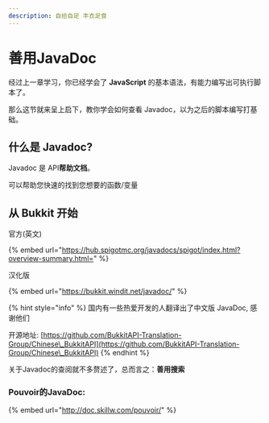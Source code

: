 ```yaml
---
description: 自给自足 丰衣足食
---
```


# 善用JavaDoc

经过上一章学习，你已经学会了 **JavaScript** 的基本语法，有能力编写出可执行脚本了。

&#x20;那么这节就来呈上启下，教你学会如何查看 Javadoc，以为之后的脚本编写打基础。

## 什么是 Javadoc?

Javadoc 是 API**帮助文档**。

可以帮助您快速的找到您想要的函数/变量

## 从 Bukkit 开始

&#x20;官方(英文)

{% embed url="https://hub.spigotmc.org/javadocs/spigot/index.html?overview-summary.html=" %}

汉化版

{% embed url="https://bukkit.windit.net/javadoc/" %}

{% hint style="info" %}
国内有一些热爱开发的人翻译出了中文版 JavaDoc, 感谢他们

开源地址: [https://github.com/BukkitAPI-Translation-Group/Chinese\_BukkitAPI](https://github.com/BukkitAPI-Translation-Group/Chinese\_BukkitAPI)
{% endhint %}

关于Javadoc的查阅就不多赘述了，总而言之：**善用搜索**

### Pouvoir的**JavaDoc**:

{% embed url="http://doc.skillw.com/pouvoir/" %}

